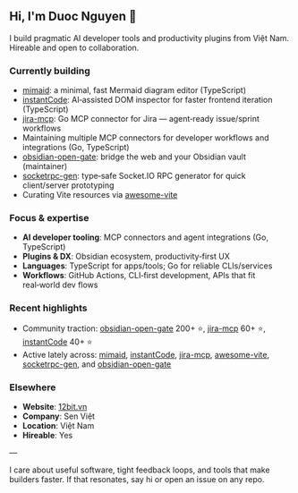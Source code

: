 ## Hi, I'm Duoc Nguyen 👋

I build pragmatic AI developer tools and productivity plugins from Việt Nam. Hireable and open to collaboration.

### Currently building
- [mimaid](https://github.com/nguyenvanduocit/mimaid): a minimal, fast Mermaid diagram editor (TypeScript)
- [instantCode](https://github.com/nguyenvanduocit/instantCode): AI‑assisted DOM inspector for faster frontend iteration (TypeScript)
- [jira-mcp](https://github.com/nguyenvanduocit/jira-mcp): Go MCP connector for Jira — agent‑ready issue/sprint workflows
- Maintaining multiple MCP connectors for developer workflows and integrations (Go, TypeScript)
- [obsidian-open-gate](https://github.com/nguyenvanduocit/obsidian-open-gate): bridge the web and your Obsidian vault (maintainer)
- [socketrpc-gen](https://github.com/nguyenvanduocit/socketrpc-gen): type‑safe Socket.IO RPC generator for quick client/server prototyping
- Curating Vite resources via [awesome-vite](https://github.com/nguyenvanduocit/awesome-vite)

### Focus & expertise
- **AI developer tooling**: MCP connectors and agent integrations (Go, TypeScript)
- **Plugins & DX**: Obsidian ecosystem, productivity‑first UX
- **Languages**: TypeScript for apps/tools; Go for reliable CLIs/services
- **Workflows**: GitHub Actions, CLI‑first development, APIs that fit real‑world dev flows

### Recent highlights
- Community traction: [obsidian-open-gate](https://github.com/nguyenvanduocit/obsidian-open-gate) 200+ ⭐, [jira-mcp](https://github.com/nguyenvanduocit/jira-mcp) 60+ ⭐, [instantCode](https://github.com/nguyenvanduocit/instantCode) 40+ ⭐
- Active lately across: [mimaid](https://github.com/nguyenvanduocit/mimaid), [instantCode](https://github.com/nguyenvanduocit/instantCode), [jira-mcp](https://github.com/nguyenvanduocit/jira-mcp), [awesome-vite](https://github.com/nguyenvanduocit/awesome-vite), [socketrpc-gen](https://github.com/nguyenvanduocit/socketrpc-gen), and [obsidian-open-gate](https://github.com/nguyenvanduocit/obsidian-open-gate)

### Elsewhere
- **Website**: [12bit.vn](https://12bit.vn)
- **Company**: Sen Việt
- **Location**: Việt Nam
- **Hireable**: Yes

—

I care about useful software, tight feedback loops, and tools that make builders faster. If that resonates, say hi or open an issue on any repo.
